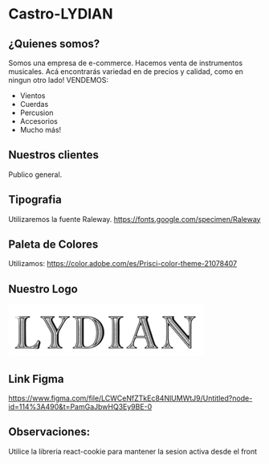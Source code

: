 # Castro-LYDIAN
## ¿Quienes somos?
Somos una empresa de e-commerce. Hacemos venta de instrumentos musicales.
Acá encontrarás variedad en de precios y calidad, como en ningun otro lado!
VENDEMOS: 

* Vientos
* Cuerdas
* Percusion
* Accesorios
* Mucho más!

## Nuestros clientes
Publico general.

## Tipografia
Utilizaremos la fuente Raleway. https://fonts.google.com/specimen/Raleway

## Paleta de Colores
Utilizamos: https://color.adobe.com/es/Prisci-color-theme-21078407

## Nuestro Logo

![logo](./frontend/src/assets/logo.png)

## Link Figma

https://www.figma.com/file/LCWCeNfZTkEc84NlUMWtJ9/Untitled?node-id=114%3A490&t=PamGaJbwHQ3Ey9BE-0

## Observaciones:
  Utilice la libreria react-cookie para mantener la sesion activa desde el front